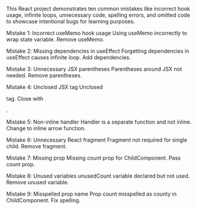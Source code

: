 This React project demonstrates ten common mistakes
like incorrect hook usage, infinite loops, 
unnecessary code, spelling errors, and omitted code
to showcase intentional bugs for learning purposes.

Mistake 1: Incorrect useMemo hook usage 
Using useMemo incorrectly to wrap state variable.
Remove useMemo.

Mistake 2: Missing dependencies in useEffect 
Forgetting dependencies in useEffect causes infinite loop.
Add dependencies.

Mistake 3: Unnecessary JSX parentheses 
Parentheses around JSX not needed.
Remove parentheses.

Mistake 4: Unclosed JSX tag
Unclosed <p> tag. 
Close with </p>.

Mistake 5: Non-inline handler 
Handler is a separate function and not inline.
Change to inline arrow function.

Mistake 6: Unnecessary React fragment 
Fragment not required for single child.
Remove fragment.

Mistake 7: Missing prop 
Missing count prop for ChildComponent.
Pass count prop.

Mistake 8: Unused variables 
unusedCount variable declared but not used.
Remove unused variable.

Mistake 9: Misspelled prop name 
Prop count misspelled as county in ChildComponent.
Fix spelling.
